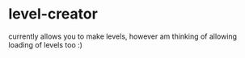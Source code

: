 # level-creator
currently allows you to make levels, however am thinking of allowing loading of levels too :)
